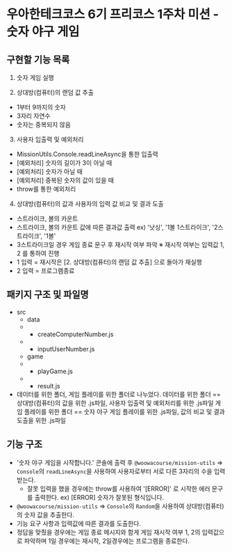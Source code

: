 # 우아한테크코스 6기 프리코스 1주차 미션 - 숫자 야구 게임

## 구현할 기능 목록
1. 숫자 게임 실행

2. 상대방(컴퓨터)의 랜덤 값 추출
  * 1부터 9까지의 숫자
  * 3자리 자연수
  * 숫자는 중복되지 않음

3. 사용자 입출력 및 예외처리
  * MissionUtils.Console.readLineAsync을 통한 입출력
  * [예외처리] 숫자의 길이가 3이 아닐 때
  * [예외처리] 숫자가 아닐 때
  * [예외처리] 중복된 숫자의 값이 있을 때
  * throw를 통한 예외처리

4. 상대방(컴퓨터)의 값과 사용자의 입력 값 비교 및 결과 도출
  * 스트라이크, 볼의 카운트
  * 스트라이크, 볼의 카운트 값에 따른 결과값 출력
    ex) '낫싱', '1볼 1스트라이크', '2스트라이크', '1볼'
  * 3스트라이크일 경우 게임 종료 문구 후 재시작 여부 파악
    ※ 재시작 여부는 입력값 1, 2 를 통하여 진행
  * 1 입력 = 재시작은 [2. 상대방(컴퓨터)의 랜덤 값 추출] 으로 돌아가 재실행
  * 2 입력 = 프로그램종료

## 패키지 구조 및 파일명
- src
  - data
  - - createComputerNumber.js
  - - inputUserNumber.js
  - game
  - - playGame.js
  - - result.js
- 데이터를 위한 폴더, 게임 플레이를 위한 폴더로 나누었다. 
  데이터를 위한 폴더 == 상대방(컴퓨터)의 값을 위한 .js파일, 사용자 입출력 및 예외처리를 위한 .js파일
  게임 플레이를 위한 폴더 == 숫자 야구 게임 플레이를 위한 .js파일, 값의 비교 및 결과 도출을 위한 .js파일

## 기능 구조
* '숫자 야구 게임을 시작합니다.' 콘솔에 출력 후 `@woowacourse/mission-utils` => `Console`의 `readLineAsync`을 사용하여 사용자로부터 서로 다른 3자리의 수을 입력 받는다.
  - 잘못 입력을 했을 경우에는 throw를 사용하여 '[ERROR]' 로 시작한 에러 문구를 출력한다.
    ex) [ERROR] 숫자가 잘못된 형식입니다.
* `@woowacourse/mission-utils` => `Console`의 `Random`을 사용하여 상대방(컴퓨터)의 숫자 값을 추출한다.
* 기능 요구 사항과 입력값에 따른 결과를 도출한다.
* 정답을 맞췄을 경우에는 게임 종료 메시지와 함게 게임 재시작 여부 1, 2의 입력값으로 파악하며 1일 경우에는 재시작, 2일경우에는 프로그램을 종료한다.